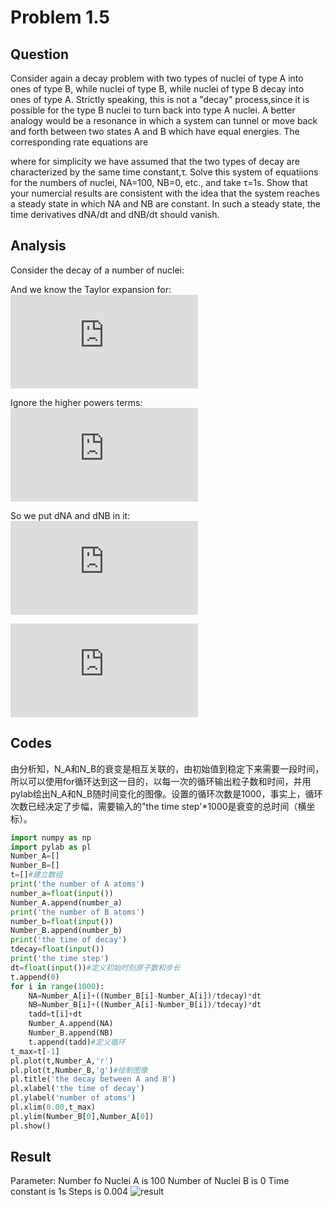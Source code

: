 # Problem 1.5

## Question
Consider again a decay problem with two types of nuclei of type A into ones of type B, while nuclei of type B, while nuclei of type B decay into ones of type A. Strictly speaking, this is not a "decay" process,since it is possible for the type B nuclei to turn back into type A nuclei. A better analogy would be a resonance in which a system can tunnel or move back and forth between two states A and B which have equal energies. The corresponding rate equations are <br/>
<img src="http://latex.codecogs.com/gif.latex?\frac{dN_A}{dt}=\frac{N_B}{\tau}-\frac{N_A}{\tau}" alt="" title="" /> <br/>

<img src="http://latex.codecogs.com/gif.latex?\frac{dN_B}{dt}=\frac{N_A}{\tau}-\frac{N_B}{\tau}" alt="" title="" /> <br/>
where for simplicity we have assumed that the two types of decay are characterized by the same time constant,τ. Solve this system of equatiions for the numbers of nuclei, NA=100, NB=0, etc., and take τ=1s. Show that your numercial results are consistent with the idea that the system reaches a steady state in which NA and NB are constant. In such a steady state, the time derivatives dNA/dt and dNB/dt should vanish.

## Analysis
Consider the decay of a number of nuclei:<br/>
<img src="http://latex.codecogs.com/gif.latex?\frac{dN}{dt}=-\frac{N}{\tau}" alt="" title="" />  <br/>

And we know the Taylor expansion for:<br/>
  ![](http://latex.codecogs.com/gif.latex?N%28%5CDelta%20t%29%3DN%280%29&plus;%5Cfrac%7BdN%7D%7Bdt%7D%5Ccdot%5CDelta%20t&plus;%5Cfrac%7B1%7D%7B2%7D%5Ccdot%5Cfrac%7Bd%5E2N%7D%7Bdt%5E2%7D&plus;...) <br/>
  
Ignore the higher powers terms: <br/>
 ![](http://latex.codecogs.com/gif.latex?N%28%5CDelta%20t%29%5Capprox%20N%280%29&plus;%5Cfrac%7BdN%7D%7Bdt%7D%5Ccdot%5CDelta%20t) <br/>

So we put dNA and dNB in it:<br/>
![](http://latex.codecogs.com/gif.latex?N_A%28t&plus;%5CDelta%20t%29%3DN_A%28t%29&plus;%5Cfrac%7BN_B-N_A%7D%7B%5Ctau%7D%5Ccdot%20%5CDelta%20t) <br/>

![](http://latex.codecogs.com/gif.latex?N_B%28t&plus;%5CDelta%20t%29%3DN_B%28t%29&plus;%5Cfrac%7BN_A-N_B%7D%7B%5Ctau%7D%5Ccdot%20%5CDelta%20t) <br/>

## Codes 
由分析知，N_A和N_B的衰变是相互关联的，由初始值到稳定下来需要一段时间，所以可以使用for循环达到这一目的，以每一次的循环输出粒子数和时间，并用pylab绘出N_A和N_B随时间变化的图像。设置的循环次数是1000，事实上，循环次数已经决定了步幅，需要输入的"the time step'*1000是衰变的总时间（横坐标）。
```python
import numpy as np    
import pylab as pl    
Number_A=[]    
Number_B=[]    
t=[]#建立数组
print('the number of A atoms')    
number_a=float(input())    
Number_A.append(number_a)    
print('the number of B atoms')    
number_b=float(input())    
Number_B.append(number_b)    
print('the time of decay')    
tdecay=float(input())    
print('the time step')    
dt=float(input())#定义初始时刻原子数和步长
t.append(0)    
for i in range(1000):    
    NA=Number_A[i]+((Number_B[i]-Number_A[i])/tdecay)*dt    
    NB=Number_B[i]+((Number_A[i]-Number_B[i])/tdecay)*dt    
    tadd=t[i]+dt    
    Number_A.append(NA)    
    Number_B.append(NB)    
    t.append(tadd)#定义循环
t_max=t[-1]    
pl.plot(t,Number_A,'r')    
pl.plot(t,Number_B,'g')#绘制图像
pl.title('the decay between A and B')    
pl.xlabel('the time of decay')    
pl.ylabel('number of atoms')    
pl.xlim(0.00,t_max)    
pl.ylim(Number_B[0],Number_A[0])    
pl.show()
```

## Result
Parameter:
Number fo Nuclei A is 100
Number of Nuclei B is 0
Time constant is 1s
Steps is 0.004
![result](https://github.com/Monotone1997/computationalphysics_N2015301020041/blob/master/Exercise_04/1.jpg)
